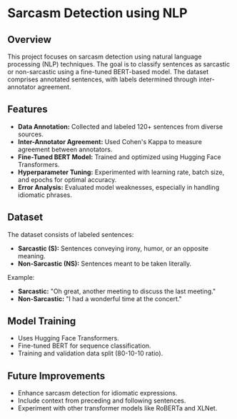 # Sarcasm Detection using NLP

## Overview
This project focuses on sarcasm detection using natural language processing (NLP) techniques. The goal is to classify sentences as sarcastic or non-sarcastic using a fine-tuned BERT-based model. The dataset comprises annotated sentences, with labels determined through inter-annotator agreement.

## Features
- **Data Annotation:** Collected and labeled 120+ sentences from diverse sources.
- **Inter-Annotator Agreement:** Used Cohen's Kappa to measure agreement between annotators.
- **Fine-Tuned BERT Model:** Trained and optimized using Hugging Face Transformers.
- **Hyperparameter Tuning:** Experimented with learning rate, batch size, and epochs for optimal accuracy.
- **Error Analysis:** Evaluated model weaknesses, especially in handling idiomatic phrases.

## Dataset
The dataset consists of labeled sentences:
- **Sarcastic (S):** Sentences conveying irony, humor, or an opposite meaning.
- **Non-Sarcastic (NS):** Sentences meant to be taken literally.

Example:
- **Sarcastic:** "Oh great, another meeting to discuss the last meeting."
- **Non-Sarcastic:** "I had a wonderful time at the concert."

## Model Training
- Uses Hugging Face Transformers.
- Fine-tuned BERT for sequence classification.
- Training and validation data split (80-10-10 ratio).

## Future Improvements
- Enhance sarcasm detection for idiomatic expressions.
- Include context from preceding and following sentences.
- Experiment with other transformer models like RoBERTa and XLNet.
